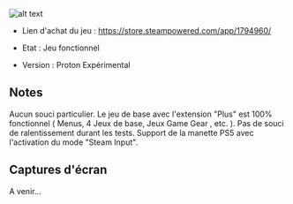![alt text](https://raw.githubusercontent.com/JackoboUsagi/Steam-Proton-Tools-and-Datas/main/Sonic_Origins/banniere.jpg)

- Lien d'achat du jeu : https://store.steampowered.com/app/1794960/

- Etat : Jeu fonctionnel
- Version : Proton Expérimental

## Notes

Aucun souci particulier. Le jeu de base avec l'extension "Plus" est 100% fonctionnel ( Menus, 4 Jeux de base, Jeux Game Gear , etc. ).
Pas de souci de ralentissement durant les tests.
Support de la manette PS5 avec l'activation du mode "Steam Input".

## Captures d'écran

A venir...
